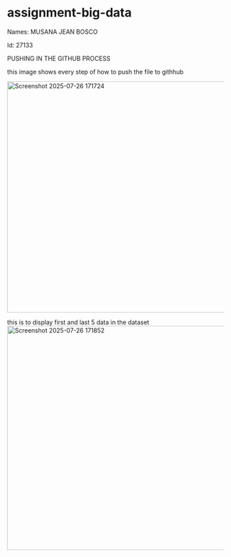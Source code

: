 # assignment-big-data

Names: MUSANA JEAN BOSCO

Id: 27133





PUSHING IN THE GITHUB PROCESS

this image shows every step of how to push the file to githhub

<img width="673" height="537" alt="Screenshot 2025-07-26 171724" src="https://github.com/user-attachments/assets/3202a010-2030-44e3-b0b7-2fe69bca8bbe" />



this  is to display first and last 5 data in the dataset
<img width="662" height="521" alt="Screenshot 2025-07-26 171852" src="https://github.com/user-attachments/assets/75454b4d-3f97-45cc-bf07-0c9c124d4589" />


